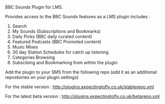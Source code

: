 BBC Sounds Plugin for LMS.

Provides access to the BBC Sounds features as a LMS plugin includes :

1. Search
2. My Sounds (Subscriptions and Bookmarks)
3. Daily Picks (BBC daily curated content) 
4. Featured Podcasts (BBC Promoted content)
5. Music Mixes
6. 30 day Station Schedules for catch up listening
7. Categories Browsing
8. Subscibing and Bookmarking from within the plugin

Add the plugin to your SMS from the following repo (add it as an additional repostiories on your plugin settings)

  For the stable version :  http://plugins.expectingtofly.co.uk/stablerepo.xml
  
  For the latest beta version : http://plugins.expectingtofly.co.uk/betarepo.xml 
